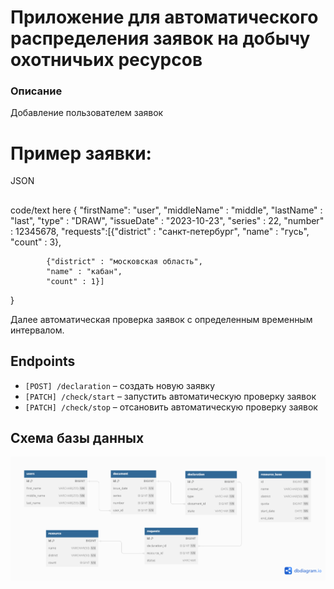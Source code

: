 Приложение для автоматического распределения заявок на добычу охотничьих ресурсов 
============
### Описание

Добавление пользователем заявок 
# Пример заявки:
JSON
##
<tab><tab>code/text here
{
"firstName": "user",
"middleName" : "middle",
"lastName" : "last",
"type" : "DRAW",
"issueDate" : "2023-10-23",
"series" : 22,
"number" : 12345678,
"requests":[{"district" : "санкт-петербург",
            "name" : "гусь",
            "count" : 3},
            
            {"district" : "московская область",
            "name" : "кабан",
            "count" : 1}]
}

Далее автоматическая проверка заявок с определенным временным интервалом.

## Endpoints

- `[POST] /declaration` – создать новую заявку
- `[PATCH] /check/start` – запустить автоматическую проверку заявок
- `[PATCH] /check/stop` – отсановить автоматическую проверку заявок

## Схема базы данных
![](Untitled.png)
